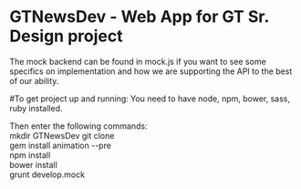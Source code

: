 # GTNewsDev - Web App for GT Sr. Design project

The mock backend can be found in mock.js if you want to see some specifics on implementation and how we are supporting the API to the best of our ability.

#To get project up and running:
You need to have node, npm, bower, sass, ruby installed.

Then enter the following commands:  
mkdir GTNewsDev
git clone  
gem install animation --pre  
npm install  
bower install  
grunt develop.mock  
